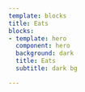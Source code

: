```yaml
---
template: blocks
title: Eats
blocks:
- template: hero
  component: hero
  background: dark
  title: Eats
  subtitle: dark bg

---
```

